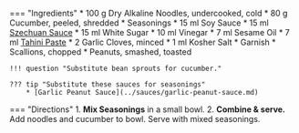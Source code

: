 === "Ingredients"
    * 100 g Dry Alkaline Noodles, undercooked, cold
    * 80 g Cucumber, peeled, shredded
    * Seasonings
        * 15 ml Soy Sauce
        * 15 ml [Szechuan Sauce](../sauces/szechuan-sauce.md)
        * 15 ml White Sugar
        * 10 ml Vinegar
        * 7 ml Sesame Oil
        * 7 ml [Tahini Paste](../sauces/tahini-paste.md)
        * 2 Garlic Cloves, minced
        * 1 ml Kosher Salt
    * Garnish
        * Scallions, chopped
        * Peanuts, smashed, toasted

    !!! question "Substitute bean sprouts for cucumber."

    ??? tip "Substitute these sauces for seasonings"
        * [Garlic Peanut Sauce](../sauces/garlic-peanut-sauce.md)

=== "Directions"
    1. **Mix Seasonings** in a small bowl.
    2. **Combine & serve.** Add noodles and cucumber to bowl. Serve with mixed seasonings.

[^1]:
    Luo, Elaine. ["Szechuan Cold Noodles."](https://www.chinasichuanfood.com/szechuan-cold-noodles/) *China Sichuan Food.* 8 May 2018.
